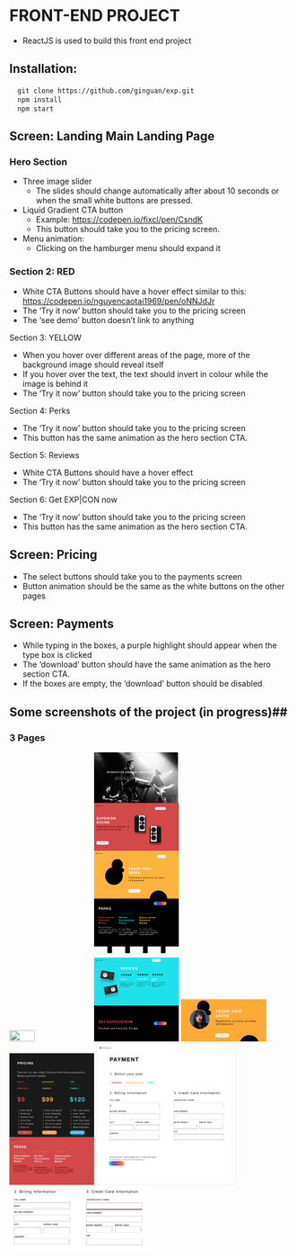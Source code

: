 # FRONT-END PROJECT #
- ReactJS is used to build this front end project 

## Installation:
      git clone https://github.com/ginguan/exp.git
      npm install
      npm start

## Screen: Landing Main Landing Page
### Hero Section
- Three image slider
  - The slides should change automatically after about 10 seconds or when the small white buttons are pressed.
- Liquid Gradient CTA button
  - Example: https://codepen.io/fixcl/pen/CsndK
  - This button should take you to the pricing screen.
- Menu animation:
  - Clicking on the hamburger menu should expand it 

### Section 2: RED
<!--Switch to an interactive cursor like on this site: https://fleava.com/
When you click the speakers it should start playing music (we recommend using the Web Audio API for this: https://developer.mozilla.org/en-US/docs/Web/API/Web_Audio_API)
Click again to turn the music off-->
- White CTA Buttons should have a hover effect similar to this: https://codepen.io/nguyencaotai1969/pen/oNNJdJr
- The ‘Try it now’ button should take you to the pricing screen
- The ‘see demo’ button doesn’t link to anything

Section 3: YELLOW

- When you hover over different areas of the page, more of the background image should reveal itself
- If you hover over the text, the text should invert in colour while the image is behind it
- The ‘Try it now’ button should take you to the pricing screen


Section 4: Perks

- The ‘Try it now’ button should take you to the pricing screen
- This button has the same animation as the hero section CTA.


Section 5: Reviews

- White CTA Buttons should have a hover effect
- The ‘Try it now’ button should take you to the pricing screen




Section 6: Get EXP|CON now

- The ‘Try it now’ button should take you to the pricing screen
- This button has the same animation as the hero section CTA.




## Screen: Pricing

- The select buttons should take you to the payments screen
- Button animation should be the same as the white buttons on the other pages


## Screen: Payments

- While typing in the boxes, a purple highlight should appear when the type box is clicked
- The ‘download’ button should have the same animation as the hero section CTA.
- If the boxes are empty, the ‘download’ button should be disabled

## Some screenshots of the project (in progress)##
### 3 Pages ###

<div class="row">
  <img src="image/main.png" width="30%" height="30%"><img src="image/main2.png" width="30%" height="30%">
<img src="image/hover.png" width="30%" height="30%">
</div>
  <div class="row">
<img src="image/pricing.png" width="30%" height="30%">

<img src="image/payment.png" width="50%" height="50%">
<img src="image/focus.png" width="50%" height="50%"></div>

